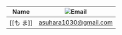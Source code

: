 |Name|![](https://www.notion.so/icons/username_gray.svg)Email|
|---|---|
|[[も ま]]|asuhara1030@gmail.com|